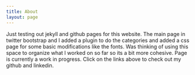 ```yaml
---
title: About
layout: page
---
```


Just testing out jekyll and github pages for this website. The main page in
twitter bootstrap and I added a plugin to do the categories and added a
css page for some basic modifications like the fonts. Was thinking
of using this space to organize what I worked on so far so its a bit more
cohesive. Page is currently a work in progress. Click on the links above
to check out my github and linkedin.